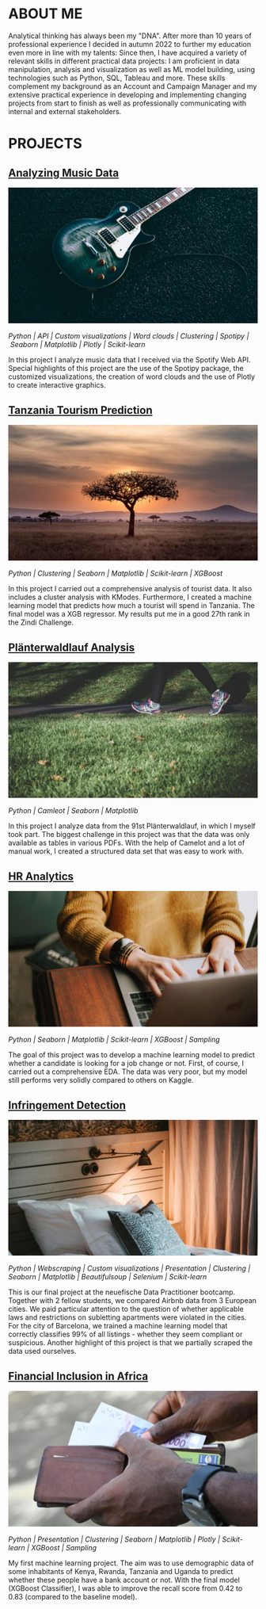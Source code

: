 # ABOUT ME
Analytical thinking has always been my "DNA". After more than 10 years of professional experience I decided in autumn 2022 to further my education even more in line with my talents: Since then, I have acquired a variety of relevant skills in different practical data projects: I am proficient in data manipulation, analysis and visualization as well as ML model building, using technologies such as Python, SQL, Tableau and more.
These skills complement my background as an Account and Campaign Manager and my extensive practical experience in developing and implementing changing projects from start to finish as well as professionally communicating with internal and external stakeholders.

# PROJECTS

## [Analyzing Music Data](https://github.com/scheinmensch/Spotify)
![](/assets/img/music.jpg)

*Python | API | Custom visualizations | Word clouds | Clustering | Spotipy | Seaborn | Matplotlib | Plotly | Scikit-learn*

In this project I analyze music data that I received via the Spotify Web API. Special highlights of this project are the use of the Spotipy package, the customized visualizations, the creation of word clouds and the use of Plotly to create interactive graphics.

## [Tanzania Tourism Prediction](https://github.com/scheinmensch/Tanzania_Tourism_Prediction)
![](/assets/img/tanzania.jpg)

*Python | Clustering | Seaborn | Matplotlib | Scikit-learn | XGBoost*

In this project I carried out a comprehensive analysis of tourist data. It also includes a cluster analysis with KModes. Furthermore, I created a machine learning model that predicts how much a tourist will spend in Tanzania. The final model was a XGB regressor. My results put me in a good 27th rank in the Zindi Challenge.

## [Plänterwaldlauf Analysis](https://github.com/scheinmensch/Plaenterwaldlauf)
![](/assets/img/running.jpg)

*Python | Camleot | Seaborn | Matplotlib*

In this project I analyze data from the 91st Plänterwaldlauf, in which I myself took part. The biggest challenge in this project was that the data was only available as tables in various PDFs. With the help of Camelot and a lot of manual work, I created a structured data set that was easy to work with.

## [HR Analytics](https://github.com/scheinmensch/HR-Analytics)
![](/assets/img/hr.jpg)

*Python | Seaborn | Matplotlib | Scikit-learn | XGBoost | Sampling*

The goal of this project was to develop a machine learning model to predict whether a candidate is looking for a job change or not. First, of course, I carried out a comprehensive EDA. The data was very poor, but my model still performs very solidly compared to others on Kaggle.

## [Infringement Detection](https://github.com/scheinmensch/Infringement_Detection_on_Airbnb)
![](/assets/img/airbnb.jpg)

*Python | Webscraping | Custom visualizations | Presentation | Clustering | Seaborn | Matplotlib | Beautifulsoup | Selenium | Scikit-learn*

This is our final project at the neuefische Data Practitioner bootcamp. Together with 2 fellow students, we compared Airbnb data from 3 European cities. We paid particular attention to the question of whether applicable laws and restrictions on subletting apartments were violated in the cities. For the city of Barcelona, we trained a machine learning model that correctly classifies 99% of all listings - whether they seem compliant or suspicious. Another highlight of this project is that we partially scraped the data used ourselves.

## [Financial Inclusion in Africa](https://github.com/scheinmensch/Financial_inclusion_in_Africa)
![](/assets/img/inclusion.jpg)

*Python | Presentation | Clustering | Seaborn | Matplotlib | Plotly | Scikit-learn | XGBoost | Sampling*

My first machine learning project. The aim was to use demographic data of some inhabitants of Kenya, Rwanda, Tanzania and Uganda to predict whether these people have a bank account or not. With the final model (XGBoost Classifier), I was able to improve the recall score from 0.42 to 0.83 (compared to the baseline model).
